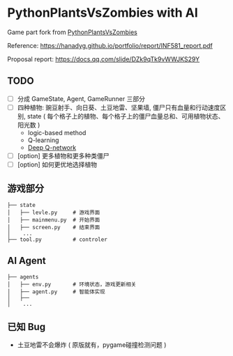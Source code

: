# PythonPlantsVsZombies with AI

Game part fork from [PythonPlantsVsZombies](https://github.com/marblexu/PythonPlantsVsZombies)

Reference: https://hanadyg.github.io/portfolio/report/INF581_report.pdf

Proposal report: https://docs.qq.com/slide/DZk9qTk9vWWJKS29Y

## TODO
- [ ] 分成 GameState, Agent, GameRunner 三部分
- [ ] 四种植物: 豌豆射手、向日葵、土豆地雷、坚果墙, 僵尸只有血量和行动速度区别, state ( 每个格子上的植物、每个格子上的僵尸血量总和、可用植物状态、阳光数 )
  - logic-based method
  - Q-learning
  - [Deep Q-network](https://hanadyg.github.io/portfolio/report/INF581_report.pdf)
- [ ] [option] 更多植物和更多种类僵尸
- [ ] [option] 如何更优地选择植物

## 游戏部分
```
├── state
│   ├── levle.py     # 游戏界面
│   ├── mainmenu.py  # 开始界面
│   ├── screen.py    # 结束界面
│    ...
├── tool.py          # controler
```

## AI Agent
```
├── agents
│   ├── env.py       # 环境状态，游戏更新相关
│   ├── agent.py     # 智能体实现
│   ├── 
│    ...

```

## 已知 Bug
- 土豆地雷不会爆炸 ( 原版就有，pygame碰撞检测问题 )


